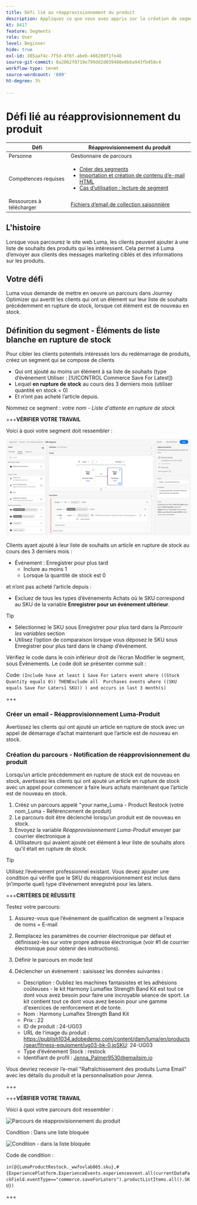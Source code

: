 ```yaml
---
title: Défi lié au réapprovisionnement du produit
description: Appliquez ce que vous avez appris sur la création de segments et testez vos compétences.
kt: 8417
feature: Segments
role: User
level: Beginner
hide: true
exl-id: 305aaf4c-7f5d-4f6f-abeb-466208f1fe48
source-git-commit: 8a2062f0719e799dd2d039488e6bba943fb458c4
workflow-type: tm+mt
source-wordcount: '609'
ht-degree: 3%

---
```


# Défi lié au réapprovisionnement du produit

| Défi | Réapprovisionnement du produit |
|---|---|
| Personne | Gestionnaire de parcours |
| Compétences requises | <ul><li>[Créer des segments](https://experienceleague.adobe.com/docs/journey-optimizer-learn/tutorials/create-segments.html?lang=en)</li><li> [Importation et création de contenu d’e-mail HTML](https://experienceleague.adobe.com/docs/journey-optimizer-learn/tutorials/create-messages/import-and-author-html-email-content.html?lang=en)</li><li>[Cas d’utilisation : lecture de segment](https://experienceleague.adobe.com/docs/journey-optimizer-learn/tutorials/create-journeys/use-case-read-segment.html?lang=en)</li> |
| Ressources à télécharger | [Fichiers d’email de collection saisonnière](/help/challenges/assets/email-assets/emails-seasonal-collection-announcement.zip) |

## L&#39;histoire

Lorsque vous parcourez le site web Luma, les clients peuvent ajouter à une liste de souhaits des produits qui les intéressent. Cela permet à Luma d’envoyer aux clients des messages marketing ciblés et des informations sur les produits.

## Votre défi

Luma vous demande de mettre en oeuvre un parcours dans Journey Optimizer qui avertit les clients qui ont un élément sur leur liste de souhaits précédemment en rupture de stock, lorsque cet élément est de nouveau en stock.

## Définition du segment - Éléments de liste blanche en rupture de stock

Pour cibler les clients potentiels intéressés lors du redémarrage de produits, créez un segment qui se compose de clients

* Qui ont ajouté au moins un élément à sa liste de souhaits (type d’événement Utiliser : [!UICONTROL Commerce Save For Latest])
* Lequel **en rupture de stock** au cours des 3 derniers mois (utiliser quantité en stock = 0)
* Et n’ont pas acheté l’article depuis.

Nommez ce segment : *votre nom - Liste d&#39;attente en rupture de stock*

+++**VÉRIFIER VOTRE TRAVAIL**

Voici à quoi votre segment doit ressembler :

![Segment - Éléments de liste blanche en rupture de stock](/help/challenges/assets/C1-S2.png)

Clients ayant ajouté à leur liste de souhaits un article en rupture de stock au cours des 3 derniers mois :

* Événement : Enregistrer pour plus tard
   * Inclure au moins 1
   * Lorsque la quantité de stock est 0

et n’ont pas acheté l’article depuis :

* Excluez de tous les types d’événements Achats où le SKU correspond au SKU de la variable **Enregistrer pour un événement ultérieur**.

>[!TIP]
> * Sélectionnez le SKU sous Enregistrer pour plus tard dans la *Parcourir les variables* section
> * Utilisez l’option de comparaison lorsque vous déposez le SKU sous Enregistrer pour plus tard dans le champ d’événement.


Vérifiez le code dans le coin inférieur droit de l’écran Modifier le segment, sous Événements. Le code doit se présenter comme suit :

Code:
```(Include have at least 1 Save For Laters event where ((Stock Quantity equals 0)) THENExclude all  Purchases events where ((SKU equals Save For Laters1 SKU)) ) and occurs in last 3 month(s)```

+++

### Créer un email - Réapprovisionnement Luma-Produit

Avertissez les clients qui ont ajouté un article en rupture de stock avec un appel de démarrage d’achat maintenant que l’article est de nouveau en stock.

### Création du parcours - Notification de réapprovisionnement du produit

Lorsqu’un article précédemment en rupture de stock est de nouveau en stock, avertissez les clients qui ont ajouté un article en rupture de stock avec un appel pour commencer à faire leurs achats maintenant que l’article est de nouveau en stock.

1. Créez un parcours appelé &quot;your name_Luma - Product Restock (votre nom_Luma - Référencement de produit)
1. Le parcours doit être déclenché lorsqu’un produit est de nouveau en stock.
1. Envoyez la variable *Réapprovisionnement Luma-Produit* envoyer par courrier électronique à
1. Utilisateurs qui avaient ajouté cet élément à leur liste de souhaits alors qu&#39;il était en rupture de stock

>[!TIP]
>
> Utilisez l’événement professionnel existant. Vous devez ajouter une condition qui vérifie que le SKU du réapprovisionnement est inclus dans (n’importe quel) type d’événement enregistré pour les laters.

+++**CRITÈRES DE RÉUSSITE**

Testez votre parcours:

1. Assurez-vous que l’événement de qualification de segment a l’espace de noms = E-mail
1. Remplacez les paramètres de courrier électronique par défaut et définissez-les sur votre propre adresse électronique (voir #1 de courrier électronique pour obtenir des instructions).
1. Définir le parcours en mode test
1. Déclencher un événement : saisissez les données suivantes :

   * Description : Oubliez les machines fantaisistes et les adhésions coûteuses - le kit Harmony Lumaflex Strength Band Kit est tout ce dont vous avez besoin pour faire une incroyable séance de sport. Le kit contient tout ce dont vous avez besoin pour une gamme d&#39;exercices de renforcement et de tonte.
   * Nom : Harmony Lumaflex Strength Band Kit
   * Prix : 22
   * ID de produit : 24-UG03
   * URL de l’image du produit : https://publish1034.adobedemo.com/content/dam/luma/en/products/gear/fitness-equipment/ug03-bk-0.jpSKU: 24-UG03
   * Type d’événement Stock : restock
   * Identifiant de profil : Jenna_Palmer9530@emailsim.io

Vous devriez recevoir l’e-mail &quot;Rafraîchissement des produits Luma Email&quot; avec les détails du produit et la personnalisation pour Jenna.

+++

+++**VÉRIFIER VOTRE TRAVAIL**

Voici à quoi votre parcours doit ressembler :

![Parcours de réapprovisionnement du produit](/help/challenges/assets/c3-j3-journey.png)

Condition : Dans une liste bloquée

![Condition - dans la liste bloquée](/help/challenges/assets/c3-j3-condition.png)

Code de condition :

```in(@{LumaProductRestock._wwfovlab065.sku},#{ExperiencePlatform.ExperienceEvents.experienceevent.all(currentDataPackField.eventType=="commerce.saveForLaters").productListItems.all().SKU})```

+++
